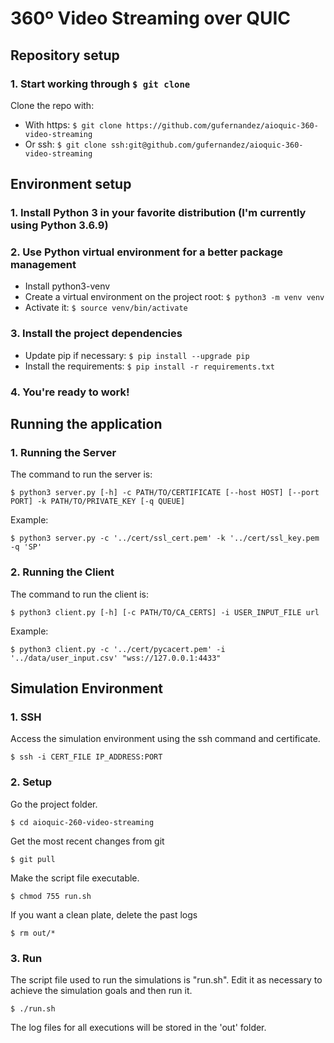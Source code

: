 # 360º Video Streaming over QUIC
## Repository setup

### 1. Start working through `$ git clone`
Clone the repo with:
   - With https: `$ git clone https://github.com/gufernandez/aioquic-360-video-streaming`
   - Or ssh: `$ git clone ssh:git@github.com/gufernandez/aioquic-360-video-streaming`

## Environment setup
### 1. Install Python 3 in your favorite distribution (I'm currently using Python 3.6.9)
### 2. Use Python virtual environment for a better package management
  - Install python3-venv
  - Create a virtual environment on the project root: `$ python3 -m venv venv`
  - Activate it: `$ source venv/bin/activate`
### 3. Install the project dependencies
  - Update pip if necessary: `$ pip install --upgrade pip`
  - Install the requirements: `$ pip install -r requirements.txt`
### 4. You're ready to work!

## Running the application
### 1. Running the Server
The command to run the server is:

`$ python3 server.py [-h] -c PATH/TO/CERTIFICATE [--host HOST] [--port PORT] -k PATH/TO/PRIVATE_KEY [-q QUEUE]`

Example:

`$ python3 server.py -c '../cert/ssl_cert.pem' -k '../cert/ssl_key.pem -q 'SP'`

### 2. Running the Client
The command to run the client is:

`$ python3 client.py [-h] [-c PATH/TO/CA_CERTS] -i USER_INPUT_FILE url`

Example:

`$ python3 client.py -c '../cert/pycacert.pem' -i '../data/user_input.csv' "wss://127.0.0.1:4433"`

## Simulation Environment
### 1. SSH
Access the simulation environment using the ssh command and certificate.

`$ ssh -i CERT_FILE IP_ADDRESS:PORT`

### 2. Setup
Go the project folder.

`$ cd aioquic-260-video-streaming`

Get the most recent changes from git

`$ git pull`

Make the script file executable.

`$ chmod 755 run.sh`

If you want a clean plate, delete the past logs

`$ rm out/*`

### 3. Run

The script file used to run the simulations is "run.sh". Edit it as necessary to achieve the simulation goals and then run it.

`$ ./run.sh`

The log files for all executions will be stored in the 'out' folder.
